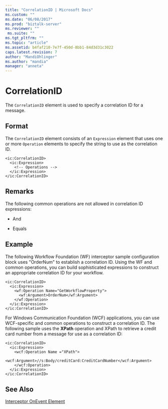 ```yaml
---
title: "CorrelationID | Microsoft Docs"
ms.custom: ""
ms.date: "06/08/2017"
ms.prod: "biztalk-server"
ms.reviewer: ""
 ms.suite: ""
ms.tgt_pltfrm: ""
ms.topic: "article"
ms.assetid: b4faf210-7e7f-450d-8bb1-84d3d31c3022
caps.latest.revision: 7
author: "MandiOhlinger"
ms.author: "mandia"
manager: "anneta"
---
```

# CorrelationID
The `CorrelationID` element is used to specify a correlation ID for a message.  
  
## Format  
 The `CorrelationID` element consists of an `Expression` element that uses one or more `Operation` elements to specify the string to use as the correlation ID.  
  
```  
<ic:CorrelationID>  
  <ic:Expression>  
    <!-- Operations -->  
  </ic:Expression>  
</ic:CorrelationID>  
```  
  
## Remarks  
 The following common operations are not allowed in correlation ID expressions:  
  
-   And  
  
-   Equals  
  
## Example  
 The following Workflow Foundation (WF) interceptor sample configuration block uses "OrderNum" to establish a correlation ID. Using the WF and common operations, you can build sophisticated expressions to construct an appropriate correlation ID for your workflow.  
  
```  
<ic:CorrelationID>  
  <ic:Expression>  
    <wf:Operation Name="GetWorkflowProperty">  
      <wf:Argument>OrderNum</wf:Argument>  
    </wf:Operation>  
  </ic:Expression>  
</ic:CorrelationID>  
```  
  
 For Windows Communication Foundation (WCF) applications, you can use WCF-specific and common operations to construct a correlation ID. The following sample uses the **XPath** operation and XPath to retrieve a credit card number from a message for use as a correlation ID:  
  
```  
<ic:CorrelationID>  
  <ic:Expression>  
    <wcf:Operation Name ="XPath">  
      <wcf:Argument>//s:Body/creditCard:CreditCardNumber</wcf:Argument>  
    </wcf:Operation>  
  </ic:Expression>  
</ic:CorrelationID>  
```  
  
## See Also  
 [Interceptor OnEvent Element](../core/interceptor-onevent-element.md)
